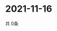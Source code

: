 # 2021-11-16
  共 0条

  <!-- BEGIN -->
  <!-- 最后更新时间Tue Nov 16 2021 14:03:08 GMT+0000 (Coordinated Universal Time) -->
  
  <!-- END -->
  
  